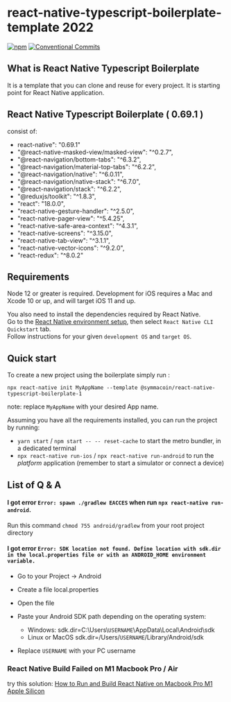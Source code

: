 # react-native-typescript-boilerplate-template 2022 
[![npm](https://img.shields.io/npm/v/@handidev/react-native-typescript-boilerplate)](https://www.npmjs.com/package/@handidev/react-native-typescript-boilerplate)
[![Conventional Commits](https://img.shields.io/badge/Conventional%20Commits-1.0.0-yellow.svg)](https://conventionalcommits.org)

## What is React Native Typescript Boilerplate

It is a template that you can clone and reuse for every project. It is starting point for React Native application.

## React Native Typescript Boilerplate ( 0.69.1 )

consist of:

- react-native": "0.69.1"
- "@react-native-masked-view/masked-view": "^0.2.7",
- "@react-navigation/bottom-tabs": "^6.3.2",
- "@react-navigation/material-top-tabs": "^6.2.2",
- "@react-navigation/native": "^6.0.11",
- "@react-navigation/native-stack": "^6.7.0",
- "@react-navigation/stack": "^6.2.2",
- "@reduxjs/toolkit": "^1.8.3",
- "react": "18.0.0",
- "react-native-gesture-handler": "^2.5.0",
- "react-native-pager-view": "^5.4.25",
- "react-native-safe-area-context": "^4.3.1",
- "react-native-screens": "^3.15.0",
- "react-native-tab-view": "^3.1.1",
- "react-native-vector-icons": "^9.2.0",
- "react-redux": "^8.0.2"
## Requirements

Node 12 or greater is required. Development for iOS requires a Mac and Xcode 10 or up, and will target iOS 11 and up.

You also need to install the dependencies required by React Native.  
Go to the [React Native environment setup](https://reactnative.dev/docs/environment-setup), then select `React Native CLI Quickstart` tab.  
Follow instructions for your given `development OS` and `target OS`.

## Quick start

To create a new project using the boilerplate simply run :

```
npx react-native init MyAppName --template @symmacoin/react-native-typescript-boilerplate-1

```

note: replace `MyAppName` with your desired App name.

Assuming you have all the requirements installed, you can run the project by running:

- `yarn start` / `npm start -- -- reset-cache`  to start the metro bundler, in a dedicated terminal
- `npx react-native run-ios` / `npx react-native run-android`  to run the *platform* application (remember to start a simulator or connect a device)
## List of Q & A

#### I got error `Error: spawn ./gradlew EACCES` when run `npx react-native run-android`.

Run this command `chmod 755 android/gradlew` from your root project directory

#### I got error `Error: SDK location not found. Define location with sdk.dir in the local.properties file or with an ANDROID_HOME environment variable.`

- Go to your Project -> Android
- Create a file local.properties
- Open the file
- Paste your Android SDK path depending on the operating system:

  - Windows:
    sdk.dir=C:\\Users\\`USERNAME`\\AppData\\Local\\Android\\sdk
  - Linux or MacOS
    sdk.dir=/Users/`USERNAME`/Library/Android/sdk

- Replace `USERNAME` with your PC username

### React Native Build Failed on M1 Macbook Pro / Air

try this solution: [How to Run and Build React Native on Macbook Pro M1 Apple Silicon](https://handi.dev/blog/how-run-react-native-on-macbook-m1-apple-silicon)

